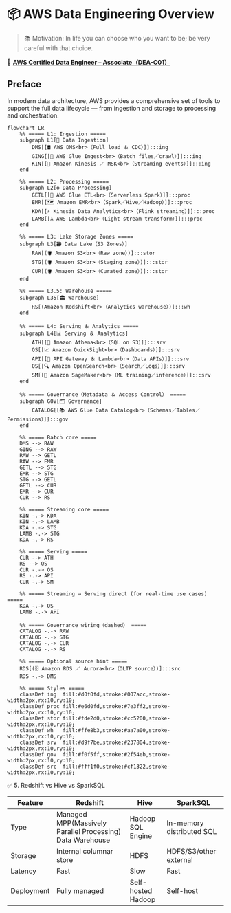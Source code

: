 # 📦 AWS Data Engineering Overview

> 📚 Motivation: In life you can choose who you want to be; be very careful with that choice.

🌅 [**AWS Certified Data Engineer – Associate（DEA-C01）**](https://www.udemy.com/course/aws-certified-data-engineer-associate-dea-c01/?couponCode=ST16MT230625B)

## Preface

In modern data architecture, AWS provides a comprehensive set of tools to support the full data lifecycle — from ingestion and storage to processing and orchestration. 

```mermaid
flowchart LR
    %% ===== L1: Ingestion =====
    subgraph L1[🔁 Data Ingestion]
        DMS[[🛢️ AWS DMS<br>（Full load ＆ CDC）]]:::ing
        GING[[🧪 AWS Glue Ingest<br>（Batch files／crawl）]]:::ing
        KIN[[📡 Amazon Kinesis ／ MSK<br>（Streaming events）]]:::ing
    end

    %% ===== L2: Processing =====
    subgraph L2[⚙️ Data Processing]
        GETL[[🧪 AWS Glue ETL<br>（Serverless Spark）]]:::proc
        EMR[[🗺️ Amazon EMR<br>（Spark／Hive／Hadoop）]]:::proc
        KDA[[⚡ Kinesis Data Analytics<br>（Flink streaming）]]:::proc
        LAMB[[λ AWS Lambda<br>（Light stream transform）]]:::proc
    end

    %% ===== L3: Lake Storage Zones =====
    subgraph L3[🗃️ Data Lake（S3 Zones）]
        RAW[(🪣 Amazon S3<br>（Raw zone）)]:::stor
        STG[(🪣 Amazon S3<br>（Staging zone）)]:::stor
        CUR[(🪣 Amazon S3<br>（Curated zone）)]:::stor
    end

    %% ===== L3.5: Warehouse =====
    subgraph L35[🏛️ Warehouse]
        RS[(Amazon Redshift<br>（Analytics warehouse）)]:::wh
    end

    %% ===== L4: Serving ＆ Analytics =====
    subgraph L4[📊 Serving ＆ Analytics]
        ATH[[🔎 Amazon Athena<br>（SQL on S3）]]:::srv
        QS[[📈 Amazon QuickSight<br>（Dashboards）]]:::srv
        API[[🔌 API Gateway ＆ Lambda<br>（Data APIs）]]:::srv
        OS[[🔍 Amazon OpenSearch<br>（Search／Logs）]]:::srv
        SM[[🤖 Amazon SageMaker<br>（ML training／inference）]]:::srv
    end

    %% ===== Governance（Metadata ＆ Access Control） =====
    subgraph GOV[🗂️ Governance]
        CATALOG[[📚 AWS Glue Data Catalog<br>（Schemas／Tables／Permissions）]]:::gov
    end

    %% ===== Batch core =====
    DMS --> RAW
    GING --> RAW
    RAW --> GETL
    RAW --> EMR
    GETL --> STG
    EMR --> STG
    STG --> GETL
    GETL --> CUR
    EMR --> CUR
    CUR --> RS

    %% ===== Streaming core =====
    KIN -.-> KDA
    KIN -.-> LAMB
    KDA -.-> STG
    LAMB -.-> STG
    KDA -.-> RS

    %% ===== Serving =====
    CUR --> ATH
    RS --> QS
    CUR -.-> OS
    RS -.-> API
    CUR -.-> SM

    %% ===== Streaming → Serving direct (for real-time use cases) =====
    KDA -.-> OS
    LAMB -.-> API

    %% ===== Governance wiring（dashed） =====
    CATALOG -.-> RAW
    CATALOG -.-> STG
    CATALOG -.-> CUR
    CATALOG -.-> RS

    %% ===== Optional source hint =====
    RDS[(🗄️ Amazon RDS ／ Aurora<br>（OLTP source）)]:::src
    RDS -.-> DMS

    %% ===== Styles =====
    classDef ing  fill:#d0f0fd,stroke:#007acc,stroke-width:2px,rx:10,ry:10;
    classDef proc fill:#e6d0fd,stroke:#7e3ff2,stroke-width:2px,rx:10,ry:10;
    classDef stor fill:#fde2d0,stroke:#cc5200,stroke-width:2px,rx:10,ry:10;
    classDef wh   fill:#ffe8b3,stroke:#aa7a00,stroke-width:2px,rx:10,ry:10;
    classDef srv  fill:#d9f7be,stroke:#237804,stroke-width:2px,rx:10,ry:10;
    classDef gov  fill:#f0f5ff,stroke:#2f54eb,stroke-width:2px,rx:10,ry:10;
    classDef src  fill:#fff1f0,stroke:#cf1322,stroke-width:2px,rx:10,ry:10;
```

✅ 5. Redshift vs Hive vs SparkSQL

| Feature | Redshift | Hive | SparkSQL |
|--------|----------|------|----------|
| Type | Managed MPP(Massively Parallel Processing) Data Warehouse | Hadoop SQL Engine | In-memory distributed SQL |
| Storage | Internal columnar store | HDFS | HDFS/S3/other external |
| Latency | Fast | Slow | Fast |
| Deployment | Fully managed | Self-hosted Hadoop | Self-host
